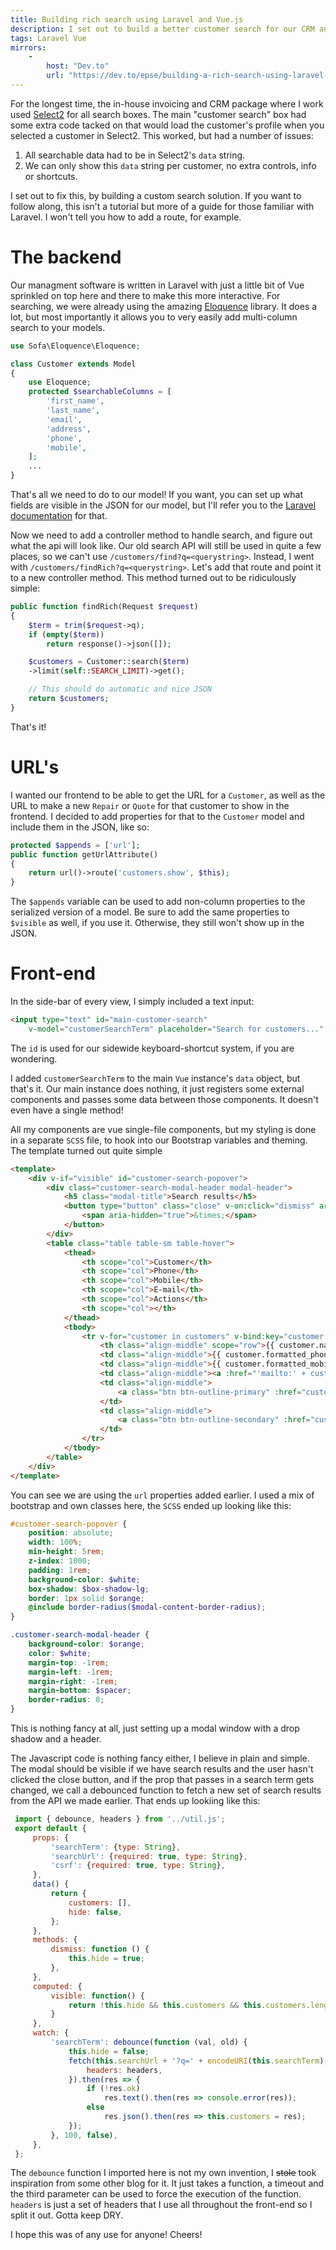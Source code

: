 ```yaml
---
title: Building rich search using Laravel and Vue.js
description: I set out to build a better customer search for our CRM and invoicing solution, using Laravel and Vue.js.
tags: Laravel Vue
mirrors:
    -
        host: "Dev.to"
        url: "https://dev.to/epse/building-a-rich-search-using-laravel-and-vue-js-3732"
---
```


For the longest time, the in-house invoicing and CRM package where I work used [Select2](https://select2.org/) for all search boxes. The main "customer search" box had some extra code tacked on that would load the customer's profile when you selected a customer in Select2. This worked, but had a number of issues:

1. All searchable data had to be in Select2's `data` string.
2. We can only show this `data` string per customer, no extra controls, info or shortcuts.

I set out to fix this, by building a custom search solution. If you want to follow along, this isn't a tutorial but more of a guide for those familiar with Laravel. I won't tell you how to add a route, for example.

# The backend
Our managment software is written in Laravel with just a little bit of Vue sprinkled on top here and there to make this more interactive. For searching, we were already using the amazing [Eloquence](https://github.com/kirkbushell/eloquence) library. It does a lot, but most importantly it allows you to very easily add multi-column search to your models.

```php
use Sofa\Eloquence\Eloquence;

class Customer extends Model
{
    use Eloquence;
    protected $searchableColumns = [
        'first_name',
        'last_name',
        'email', 
        'address',
        'phone',
        'mobile',
    ];
    ...
}
```

That's all we need to do to our model! If you want, you can set up what fields are visible in the JSON for our model, but I'll refer you to the [Laravel documentation](https://laravel.com/docs/5.8/eloquent-serialization) for that.

Now we need to add a controller method to handle search, and figure out what the api will look like. Our old search API will still be used in quite a few places, so we can't use `/customers/find?q=<querystring>`. Instead, I went with `/customers/findRich?q=<querystring>`. Let's add that route and point it to a new controller method. This method turned out to be ridiculously simple:

```php
public function findRich(Request $request)
{
    $term = trim($request->q);
    if (empty($term))
        return response()->json([]);

    $customers = Customer::search($term)
    ->limit(self::SEARCH_LIMIT)->get();

    // This should do automatic and nice JSON
    return $customers;
}
```

That's it!

# URL's
I wanted our frontend to be able to get the URL for a `Customer`, as well as the URL to make a new `Repair` or `Quote` for that customer to show in the frontend. I decided to add properties for that to the `Customer` model and include them in the JSON, like so:
```php
protected $appends = ['url'];
public function getUrlAttribute()
{
    return url()->route('customers.show', $this);
}
```
The `$appends` variable can be used to add non-column properties to the serialized version of a model. Be sure to add the same properties to `$visible` as well, if you use it. Otherwise, they still won't show up in the JSON.

# Front-end
In the side-bar of every view, I simply included a text input:
```html
<input type="text" id="main-customer-search"
    v-model="customerSearchTerm" placeholder="Search for customers..." />
```

The `id` is used for our sidewide keyboard-shortcut system, if you are wondering.

I added `customerSearchTerm` to the main `Vue` instance's `data` object, but that's it. Our main instance does nothing, it just registers some external components and passes some data between those components. It doesn't even have a single method!

All my components are vue single-file components, but my styling is done in a separate `SCSS` file, to hook into our Bootstrap variables and theming. The template turned out quite simple
```html
<template>
    <div v-if="visible" id="customer-search-popover">
        <div class="customer-search-modal-header modal-header">
            <h5 class="modal-title">Search results</h5>
            <button type="button" class="close" v-on:click="dismiss" aria-label="Close">
                <span aria-hidden="true">&times;</span>
            </button>
        </div>
        <table class="table table-sm table-hover">
            <thead>
                <th scope="col">Customer</th>
                <th scope="col">Phone</th>
                <th scope="col">Mobile</th>
                <th scope="col">E-mail</th>
                <th scope="col">Actions</th>
                <th scope="col"></th>
            </thead>
            <tbody>
                <tr v-for="customer in customers" v-bind:key="customer.id">
                    <th class="align-middle" scope="row">{{ customer.name }}</th>
                    <td class="align-middle">{{ customer.formatted_phone }}</td>
                    <td class="align-middle">{{ customer.formatted_mobile }}</td>
                    <td class="align-middle"><a :href="'mailto:' + customer.email">{{ customer.email }}</a></td>
                    <td class="align-middle">
                        <a class="btn btn-outline-primary" :href="customer.url">View</a>
                    </td>
                    <td class="align-middle">
                        <a class="btn btn-outline-secondary" :href="customer.quick_repair_url">Repair</a>
                    </td>
                </tr>
            </tbody>
        </table>
    </div>
</template>
```
You can see we are using the `url` properties added earlier. I used a mix of bootstrap and own classes here, the `SCSS` ended up looking like this:
```scss
#customer-search-popover {
    position: absolute;
    width: 100%;
    min-height: 5rem;
    z-index: 1000;
    padding: 1rem;
    background-color: $white;
    box-shadow: $box-shadow-lg;
    border: 1px solid $orange;
    @include border-radius($modal-content-border-radius);
}

.customer-search-modal-header {
    background-color: $orange;
    color: $white;
    margin-top: -1rem;
    margin-left: -1rem;
    margin-right: -1rem;
    margin-bottom: $spacer;
    border-radius: 0;
}
```
This is nothing fancy at all, just setting up a modal window with a drop shadow and a header.

The Javascript code is nothing fancy either, I believe in plain and simple. The modal should be visible if we have search results and the user hasn't clicked the close button, and if the prop that passes in a search term gets changed, we call a debounced function to fetch a new set of search results from the API we made earlier. That ends up lookiing like this:
```js
 import { debounce, headers } from '../util.js';
 export default {
     props: {
         'searchTerm': {type: String},
         'searchUrl': {required: true, type: String},
         'csrf': {required: true, type: String},
     },
     data() {
         return {
             customers: [],
             hide: false,
         };
     },
     methods: {
         dismiss: function () {
             this.hide = true;
         },
     },
     computed: {
         visible: function() {
             return !this.hide && this.customers && this.customers.length;
         }
     },
     watch: {
         'searchTerm': debounce(function (val, old) {
             this.hide = false;
             fetch(this.searchUrl + '?q=' + encodeURI(this.searchTerm), {
                 headers: headers,
             }).then(res => {
                 if (!res.ok)
                     res.text().then(res => console.error(res));
                 else
                     res.json().then(res => this.customers = res);
             });
         }, 100, false),
     },
 };
```

The `debounce` function I imported here is not my own invention, I ~~stole~~ took inspiration from some other blog for it. It just takes a function, a timeout and the third parameter can be used to force the execution of the function. `headers` is just a set of headers that I use all throughout the front-end so I split it out. Gotta keep DRY.

I hope this was of any use for anyone! Cheers!


